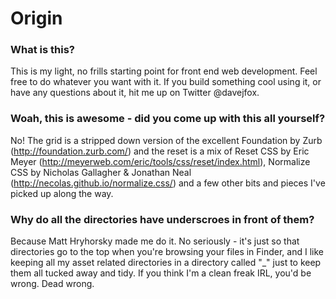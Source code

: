 Origin
======

### What is this?
This is my light, no frills starting point for front end web development. Feel free to do whatever you want with it. If 
you build something cool using it, or have any questions about it, hit me up on Twitter @davejfox.

### Woah, this is awesome - did you come up with this all yourself?
No! The grid is a stripped down version of the excellent Foundation by Zurb (http://foundation.zurb.com/) and the reset 
is a mix of Reset CSS by Eric Meyer (http://meyerweb.com/eric/tools/css/reset/index.html), Normalize CSS by Nicholas 
Gallagher & Jonathan Neal (http://necolas.github.io/normalize.css/) and a few other bits and pieces I've picked up along 
the way.

### Why do all the directories have underscroes in front of them?
Because Matt Hryhorsky made me do it. No seriously - it's just so that directories go to the top when you're browsing 
your files in Finder, and I like keeping all my asset related directories in a directory called "_" just to keep them 
all tucked away and tidy. If you think I'm a clean freak IRL, you'd be wrong. Dead wrong.